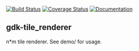 [![Build Status](https://travis-ci.org/jfcameron/gdk-tile_renderer.svg?branch=master)](https://travis-ci.org/jfcameron/gdk-tile_renderer) [![Coverage Status](https://coveralls.io/repos/github/jfcameron/gdk-tile_renderer/badge.svg?branch=master)](https://coveralls.io/github/jfcameron/gdk-tile_renderer?branch=master) [![Documentation](https://img.shields.io/badge/documentation-doxygen-blue.svg)](https://jfcameron.github.io/gdk-tile_renderer/)

## gdk-tile_renderer

n*m tile renderer. See demo/ for usage.
